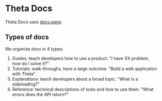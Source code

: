# Theta Docs

Theta Docs uses [docs.page](https://docs.page).

## Types of docs

We organize docs in 4 types:

1. Guides: teach developers how to use a product. "I have XX problem, how do I solve it?"
2. Tutorials: walk-throughs, have a large outcome. "Build a web application with Theta".
3. Explanations: teach developers about a broad topic. "What is a sideloading?"
4. Reference: technical descriptions of tools and how to use them. "What errors does the API return?"
